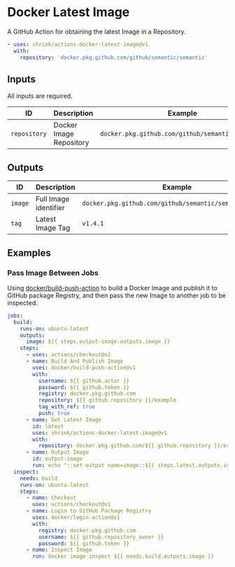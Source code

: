 # Docker Latest Image

A GitHub Action for obtaining the latest Image in a Repository.

```yaml
- uses: shrink/actions-docker-latest-image@v1
  with:
    repository: 'docker.pkg.github.com/github/semantic/semantic'
```

## Inputs

All inputs are required.

| ID  | Description | Example |
| --- | ----------- | ------- |
| `repository` | Docker Image Repository | `docker.pkg.github.com/github/semantic/semantic` |

## Outputs

| ID  | Description | Example |
| --- | ----------- | ------- |
| `image` | Full Image identifier | `docker.pkg.github.com/github/semantic/semantic:v1.4.1` |
| `tag` | Latest Image Tag | `v1.4.1` |

## Examples

### Pass Image Between Jobs

Using [docker/build-push-action][build-push-action] to build a Docker
Image and publish it to GitHub package Registry, and then pass the new Image to
another job to be inspected.

```yaml
jobs:
  build:
    runs-on: ubuntu-latest
    outputs:
      image: ${{ steps.output-image.outputs.image }}
    steps:
      - uses: actions/checkout@v2
      - name: Build And Publish Image
        uses: docker/build-push-action@v1
        with:
          username: ${{ github.actor }}
          password: ${{ github.token }}
          registry: docker.pkg.github.com
          repository: ${{ github.repository }}/example
          tag_with_ref: true
          push: true
      - name: Get Latest Image
        id: latest
        uses: shrink/actions-docker-latest-image@v1
        with:
          repository: docker.pkg.github.com/${{ github.repository }}/example
      - name: Output Image
        id: output-image
        run: echo "::set-output name=image::${{ steps.latest.outputs.image }}"
  inspect:
    needs: build
    runs-on: ubuntu-latest
    steps:
      - name: Checkout
        uses: actions/checkout@v1
      - name: Login to GitHub Package Registry
        uses: docker/login-action@v1
        with:
          registry: docker.pkg.github.com
          username: ${{ github.repository_owner }}
          password: ${{ github.token }}
      - name: Inspect Image
        run: docker image inspect ${{ needs.build.outputs.image }}
```

[build-push-action]: https://github.com/docker/build-push-action
[login-action]: https://github.com/docker/login-action
